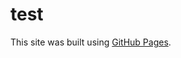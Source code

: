 # test

This site was built using [GitHub Pages](https://github.com/achramadhan/My-Spotify-Activity-2021-2022/index.html).
